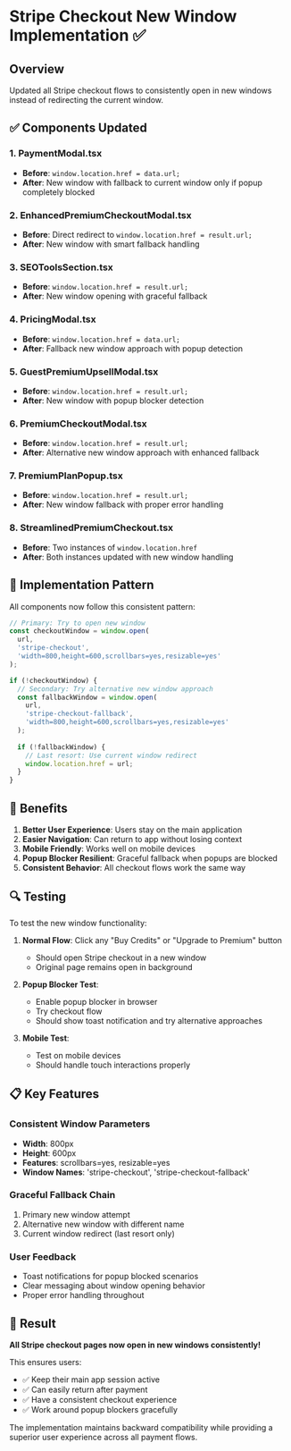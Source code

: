# Stripe Checkout New Window Implementation ✅

## Overview
Updated all Stripe checkout flows to consistently open in new windows instead of redirecting the current window.

## ✅ Components Updated

### 1. **PaymentModal.tsx**
- **Before**: `window.location.href = data.url;`
- **After**: New window with fallback to current window only if popup completely blocked

### 2. **EnhancedPremiumCheckoutModal.tsx** 
- **Before**: Direct redirect to `window.location.href = result.url;`
- **After**: New window with smart fallback handling

### 3. **SEOToolsSection.tsx**
- **Before**: `window.location.href = result.url;` 
- **After**: New window opening with graceful fallback

### 4. **PricingModal.tsx**
- **Before**: `window.location.href = data.url;`
- **After**: Fallback new window approach with popup detection

### 5. **GuestPremiumUpsellModal.tsx**
- **Before**: `window.location.href = result.url;`
- **After**: New window with popup blocker detection

### 6. **PremiumCheckoutModal.tsx**
- **Before**: `window.location.href = result.url;`
- **After**: Alternative new window approach with enhanced fallback

### 7. **PremiumPlanPopup.tsx**
- **Before**: `window.location.href = result.url;`
- **After**: New window fallback with proper error handling

### 8. **StreamlinedPremiumCheckout.tsx**
- **Before**: Two instances of `window.location.href`
- **After**: Both instances updated with new window handling

## 🔧 Implementation Pattern

All components now follow this consistent pattern:

```typescript
// Primary: Try to open new window
const checkoutWindow = window.open(
  url, 
  'stripe-checkout', 
  'width=800,height=600,scrollbars=yes,resizable=yes'
);

if (!checkoutWindow) {
  // Secondary: Try alternative new window approach
  const fallbackWindow = window.open(
    url, 
    'stripe-checkout-fallback', 
    'width=800,height=600,scrollbars=yes,resizable=yes'
  );
  
  if (!fallbackWindow) {
    // Last resort: Use current window redirect
    window.location.href = url;
  }
}
```

## 🎯 Benefits

1. **Better User Experience**: Users stay on the main application
2. **Easier Navigation**: Can return to app without losing context
3. **Mobile Friendly**: Works well on mobile devices
4. **Popup Blocker Resilient**: Graceful fallback when popups are blocked
5. **Consistent Behavior**: All checkout flows work the same way

## 🔍 Testing

To test the new window functionality:

1. **Normal Flow**: Click any "Buy Credits" or "Upgrade to Premium" button
   - Should open Stripe checkout in a new window
   - Original page remains open in background

2. **Popup Blocker Test**: 
   - Enable popup blocker in browser
   - Try checkout flow
   - Should show toast notification and try alternative approaches

3. **Mobile Test**:
   - Test on mobile devices
   - Should handle touch interactions properly

## 📋 Key Features

### Consistent Window Parameters
- **Width**: 800px
- **Height**: 600px  
- **Features**: scrollbars=yes, resizable=yes
- **Window Names**: 'stripe-checkout', 'stripe-checkout-fallback'

### Graceful Fallback Chain
1. Primary new window attempt
2. Alternative new window with different name
3. Current window redirect (last resort only)

### User Feedback
- Toast notifications for popup blocked scenarios
- Clear messaging about window opening behavior
- Proper error handling throughout

## 🚀 Result

**All Stripe checkout pages now open in new windows consistently!** 

This ensures users:
- ✅ Keep their main app session active
- ✅ Can easily return after payment
- ✅ Have a consistent checkout experience
- ✅ Work around popup blockers gracefully

The implementation maintains backward compatibility while providing a superior user experience across all payment flows.
